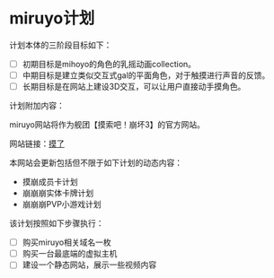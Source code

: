 # miruyo计划

计划本体的三阶段目标如下：

- [ ] 初期目标是mihoyo的角色的乳摇动画collection。
- [ ] 中期目标是建立类似交互式gal的平面角色，对于触摸进行声音的反馈。
- [ ] 长期目标是在网站上建设3D交互，可以让用户直接动手摸角色。

计划附加内容：

miruyo网站将作为舰团【摸索吧！崩坏3】的官方网站。

网站链接：[摸了](http://miruyo.railgun.tech/mobeng.html)

本网站会更新包括但不限于如下计划的动态内容：

- 摸崩成员卡计划
- 崩崩崩实体卡牌计划
- 崩崩崩PVP小游戏计划

该计划按照如下步骤执行：

- [ ] 购买miruyo相关域名一枚
- [ ] 购买一台最底端的虚拟主机
- [ ] 建设一个静态网站，展示一些视频内容